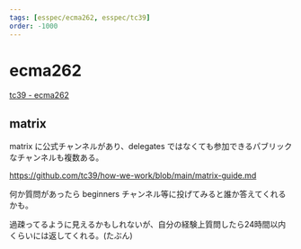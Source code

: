 ```yaml
---
tags: [esspec/ecma262, esspec/tc39]
order: -1000
---
```


# ecma262

[tc39 - ecma262](https://tc39.es/ecma262/)

## matrix

matrix に公式チャンネルがあり、delegates ではなくても参加できるパブリックなチャンネルも複数ある。

https://github.com/tc39/how-we-work/blob/main/matrix-guide.md

何か質問があったら beginners チャンネル等に投げてみると誰か答えてくれるかも。

過疎ってるように見えるかもしれないが、自分の経験上質問したら24時間以内くらいには返してくれる。(たぶん)

